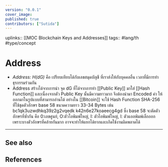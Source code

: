 ```yaml
---
version: "0.0.1"
cover_image:
published: true
contributors: ["Sutida"]
---
```

uplinks:: [[MOC Blockchain Keys and Addresses]]
tags:: #lang/th #type/concept

# Address
- *Address: H(dG)* คือ เปรียบเทียบได้กับเลขสมุดบัญชี ที่เราส่งให้กับบุคคลอื่น เวลาที่มีการทำธุรกรรมร่วมกัน
- Address สร้างได้จากการนำ จุด dG ที่ได้จากการทำ [[Public Key]] มาใส่ [[Hash Function]] และเนื่องจากตัว Public Key นั้นมีความยาวมาก จึงต้องนำมา Encoded ค่า ให้ออกมาในรูปแบบที่สามารถอ่านได้  อย่างใน [[Bitcoin]] จะใช้ Hash Function SHA-256 ที่ใช้ชุดตัวอักษร base 58 ขนาดความยาว 33-34 Bytes เช่น bc1qk3uzwdhkq39z2g2vqedk k42n6e27koaeecg4gd ซึ่ง base 58 จะตัดตัวอักษรที่ซ้ำกัน คือ 0:เลขศูนย์, O:ตัวโอพิมพ์ใหญ่, I: ตัวไอพิมพ์ใหญ่, l: ตัวแอลพิมพ์เล็กออก เพราะบางตัวอักษรที่คล้ายกันมาก อาจจะทำให้แยกได้ยากและเกิดใช้งานผิดพลาดได้

---
## See also
## References
